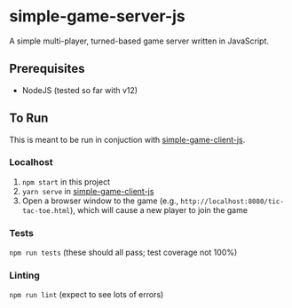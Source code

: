 # simple-game-server-js
A simple multi-player, turned-based game server written in JavaScript.

## Prerequisites
- NodeJS (tested so far with v12)

## To Run
This is meant to be run in conjuction with [simple-game-client-js](https://github.com/BeefOnWeck/simple-game-client-js).

### Localhost
1. `npm start` in this project
2. `yarn serve` in [simple-game-client-js](https://github.com/BeefOnWeck/simple-game-client-js)
3. Open a browser window to the game (e.g., `http://localhost:8080/tic-tac-toe.html`), which will cause a new player to join the game

### Tests
`npm run tests` (these should all pass; test coverage not 100%)

### Linting
`npm run lint` (expect to see lots of errors)